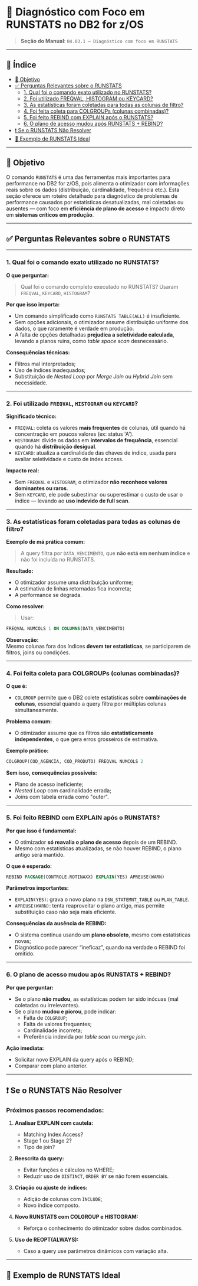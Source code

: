 # 📘 Diagnóstico com Foco em RUNSTATS no DB2 for z/OS

> **Seção do Manual**: `04.03.1 – Diagnóstico com foco em RUNSTATS`

---

## 📑 Índice

- [🎯 Objetivo](#-objetivo)
- [✅ Perguntas Relevantes sobre o RUNSTATS](#-perguntas-relevantes-sobre-o-runstats)
  - [1. Qual foi o comando exato utilizado no RUNSTATS?](#1-qual-foi-o-comando-exato-utilizado-no-runstats)
  - [2. Foi utilizado FREQVAL, HISTOGRAM ou KEYCARD?](#2-foi-utilizado-freqval-histogram-ou-keycard)
  - [3. As estatísticas foram coletadas para todas as colunas de filtro?](#3-as-estatísticas-foram-coletadas-para-todas-as-colunas-de-filtro)
  - [4. Foi feita coleta para COLGROUPs (colunas combinadas)?](#4-foi-feita-coleta-para-colgroups-colunas-combinadas)
  - [5. Foi feito REBIND com EXPLAIN após o RUNSTATS?](#5-foi-feito-rebind-com-explain-após-o-runstats)
  - [6. O plano de acesso mudou após RUNSTATS + REBIND?](#6-o-plano-de-acesso-mudou-após-runstats--rebind)
- [❗ Se o RUNSTATS Não Resolver](#-se-o-runstats-não-resolver)
- [📌 Exemplo de RUNSTATS Ideal](#-exemplo-de-runstats-ideal)

---

## 🎯 Objetivo

O comando `RUNSTATS` é uma das ferramentas mais importantes para performance no DB2 for z/OS, pois alimenta o otimizador com informações reais sobre os dados (distribuição, cardinalidade, frequência etc.). Esta seção oferece um roteiro detalhado para diagnóstico de problemas de performance causados por estatísticas desatualizadas, mal coletadas ou ausentes — com foco em **eficiência de plano de acesso** e impacto direto em **sistemas críticos em produção**.

---

## ✅ Perguntas Relevantes sobre o RUNSTATS

---

### 1. Qual foi o comando exato utilizado no RUNSTATS?

**O que perguntar:**
> Qual foi o comando completo executado no RUNSTATS? Usaram `FREQVAL`, `KEYCARD`, `HISTOGRAM`?

**Por que isso importa:**
- Um comando simplificado como `RUNSTATS TABLE(ALL)` é insuficiente.
- Sem opções adicionais, o otimizador assume distribuição uniforme dos dados, o que raramente é verdade em produção.
- A falta de opções detalhadas **prejudica a seletividade calculada**, levando a planos ruins, como *table space scan* desnecessário.

**Consequências técnicas:**
- Filtros mal interpretados;
- Uso de índices inadequados;
- Substituição de *Nested Loop* por *Merge Join* ou *Hybrid Join* sem necessidade.

---

### 2. Foi utilizado `FREQVAL`, `HISTOGRAM` ou `KEYCARD`?

**Significado técnico:**
- `FREQVAL`: coleta os valores **mais frequentes** de colunas, útil quando há concentração em poucos valores (ex: status 'A').
- `HISTOGRAM`: divide os dados em **intervalos de frequência**, essencial quando há **distribuição desigual**.
- `KEYCARD`: atualiza a cardinalidade das chaves de índice, usada para avaliar seletividade e custo de index access.

**Impacto real:**
- Sem `FREQVAL` e `HISTOGRAM`, o otimizador **não reconhece valores dominantes ou raros**.
- Sem `KEYCARD`, ele pode subestimar ou superestimar o custo de usar o índice — levando ao **uso indevido de full scan**.

---

### 3. As estatísticas foram coletadas para todas as colunas de filtro?

**Exemplo de má prática comum:**
> A query filtra por `DATA_VENCIMENTO`, que **não está em nenhum índice** e não foi incluída no RUNSTATS.

**Resultado:**
- O otimizador assume uma distribuição uniforme;
- A estimativa de linhas retornadas fica incorreta;
- A performance se degrada.

**Como resolver:**
> Usar:
```sql
FREQVAL NUMCOLS 1 ON COLUMNS(DATA_VENCIMENTO)
```

**Observação:**  
Mesmo colunas fora dos índices **devem ter estatísticas**, se participarem de filtros, joins ou condições.

---

### 4. Foi feita coleta para COLGROUPs (colunas combinadas)?

**O que é:**
- `COLGROUP` permite que o DB2 colete estatísticas sobre **combinações de colunas**, essencial quando a query filtra por múltiplas colunas simultaneamente.

**Problema comum:**
- O otimizador assume que os filtros são **estatisticamente independentes**, o que gera erros grosseiros de estimativa.

**Exemplo prático:**
```sql
COLGROUP(COD_AGENCIA, COD_PRODUTO) FREQVAL NUMCOLS 2
```

**Sem isso, consequências possíveis:**
- Plano de acesso ineficiente;
- *Nested Loop* com cardinalidade errada;
- Joins com tabela errada como "outer".

---

### 5. Foi feito REBIND com EXPLAIN após o RUNSTATS?

**Por que isso é fundamental:**
- O otimizador **só reavalia o plano de acesso** depois de um REBIND.
- Mesmo com estatísticas atualizadas, se não houver REBIND, o plano antigo será mantido.

**O que é esperado:**
```sql
REBIND PACKAGE(CONTROLE.ROTINAXX) EXPLAIN(YES) APREUSE(WARN)
```

**Parâmetros importantes:**
- `EXPLAIN(YES)`: grava o novo plano na `DSN_STATEMNT_TABLE` ou `PLAN_TABLE`.
- `APREUSE(WARN)`: tenta reaproveitar o plano antigo, mas permite substituição caso não seja mais eficiente.

**Consequências da ausência de REBIND:**
- O sistema continua usando um **plano obsoleto**, mesmo com estatísticas novas;
- Diagnóstico pode parecer “ineficaz”, quando na verdade o REBIND foi omitido.

---

### 6. O plano de acesso mudou após RUNSTATS + REBIND?

**Por que perguntar:**
- Se o plano **não mudou**, as estatísticas podem ter sido inócuas (mal coletadas ou irrelevantes).
- Se o plano **mudou e piorou**, pode indicar:
  - Falta de `COLGROUP`;
  - Falta de valores frequentes;
  - Cardinalidade incorreta;
  - Preferência indevida por *table scan* ou *merge join*.

**Ação imediata:**
- Solicitar novo EXPLAIN da query após o REBIND;
- Comparar com plano anterior.

---

## ❗ Se o RUNSTATS Não Resolver

### Próximos passos recomendados:

1. **Analisar EXPLAIN com cautela:**
   - Matching Index Access?
   - Stage 1 ou Stage 2?
   - Tipo de join?

2. **Reescrita da query:**
   - Evitar funções e cálculos no WHERE;
   - Reduzir uso de `DISTINCT`, `ORDER BY` se não forem essenciais.

3. **Criação ou ajuste de índices:**
   - Adição de colunas com `INCLUDE`;
   - Novo índice composto.

4. **Novo RUNSTATS com COLGROUP e HISTOGRAM:**
   - Reforça o conhecimento do otimizador sobre dados combinados.

5. **Uso de REOPT(ALWAYS):**
   - Caso a query use parâmetros dinâmicos com variação alta.

---

## 📌 Exemplo de RUNSTATS Ideal
